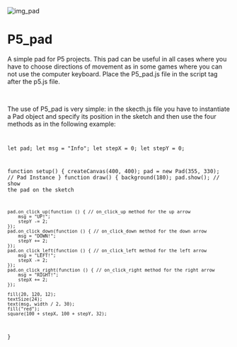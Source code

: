 ![img_pad](https://user-images.githubusercontent.com/111884001/196042111-e8ba5e25-8b45-493c-9ed4-bf2574bc3d4b.png)
# P5_pad
A simple pad for P5 projects. This pad can be useful in all cases where you have to choose directions of movement as in some games where you can not use the computer keyboard.
Place the P5_pad.js file in the script tag after the p5.js file.
<script src="p5.min.js"></script><br>
<script src="P5_pad.js"></script>
The use of P5_pad is very simple: in the skecth.js file you have to instantiate a Pad object and specify its position in the sketch and then use the four methods as in the following example:
<code>

let pad;
let msg = "Info";
let stepX = 0;
let stepY = 0;

function setup() {
    createCanvas(400, 400);
    pad = new Pad(355, 330); // Pad Instance
}
function draw() {
    background(180);
    pad.show(); // show the pad on the sketch

    pad.on_click_up(function () { // on_click_up method for the up arrow
        msg = "UP!";
        stepY -= 2;
    });
    pad.on_click_down(function () { // on_click_down method for the down arrow
        msg = "DOWN!";
        stepY += 2;
    });
    pad.on_click_left(function () { // on_click_left method for the left arrow
        msg = "LEFT!";
        stepX -= 2;
    });
    pad.on_click_right(function () { // on_click_right method for the right arrow
        msg = "RIGHT!";
        stepX += 2;
    });

    fill(20, 120, 12);
    textSize(24);
    text(msg, width / 2, 30);
    fill("red");
    square(100 + stepX, 100 + stepY, 32);
}
</code>
